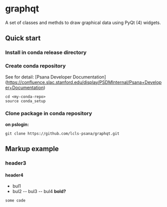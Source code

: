 # graphqt
A set of classes and methds to draw graphical data using PyQt (4) widgets.

## Quick start
### Install in conda release directory
### Create conda repository 
See for detail: [Psana Developer Documentation] 
(https://confluence.slac.stanford.edu/display/PSDMInternal/Psana+Developer+Documentation)
```
cd <my-conda-repo>
source conda_setup
```

### Clone package in conda repository
**on pslogin:**
```
git clone https://github.com/lcls-psana/graphqt.git
```

## Markup example
### header3
#### header4
- bul1
- bul2
-- bul3
-- bul4
**bold?**
```
some code
```
